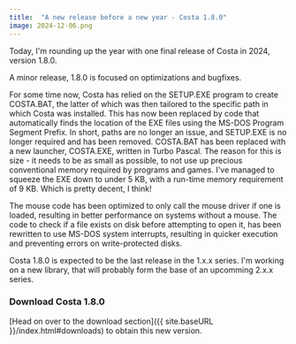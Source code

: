 ```yaml
---
title:  "A new release before a new year - Costa 1.8.0"
image: 2024-12-06.png
---
```

Today, I'm rounding up the year with one final release of Costa in 2024, version 1.8.0.
<!--more-->

A minor release, 1.8.0 is focused on optimizations and bugfixes.

For some time now, Costa has relied on the SETUP.EXE program to create COSTA.BAT, the latter of which was then tailored to the specific path in which Costa was installed. This has now been replaced by code that automatically finds the location of the EXE files using the MS-DOS Program Segment Prefix. In short, paths are no longer an issue, and SETUP.EXE is no longer required and has been removed. COSTA.BAT has been replaced with a new launcher, COSTA.EXE, written in Turbo Pascal. The reason for this is size - it needs to be as small as possible, to not use up precious conventional memory required by programs and games. I've managed to squeeze the EXE down to under 5 KB, with a run-time memory requirement of 9 KB. Which is pretty decent, I think!

The mouse code has been optimized to only call the mouse driver if one is loaded, resulting in better performance on systems without a mouse. The code to check if a file exists on disk before attempting to open it, has been rewritten to use MS-DOS system interrupts, resulting in quicker execution and preventing errors on write-protected disks.

Costa 1.8.0 is expected to be the last release in the 1.x.x series. I'm working on a new library, that will probably form the base of an upcomming 2.x.x series.

### Download Costa 1.8.0

[Head on over to the download section]({{ site.baseURL }}/index.html#downloads) to obtain this new version.
